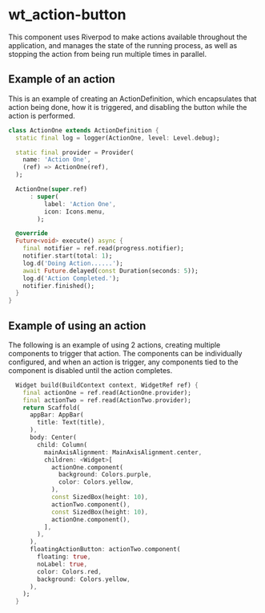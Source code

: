 # wt_action-button

This component uses Riverpod to make actions available throughout the application, and
manages the state of the running process, as well as stopping the action from being run
multiple times in parallel.

## Example of an action

This is an example of creating an ActionDefinition, which encapsulates that action being done,
how it is triggered, and disabling the button while the action is performed.

```dart
class ActionOne extends ActionDefinition {
  static final log = logger(ActionOne, level: Level.debug);

  static final provider = Provider(
    name: 'Action One',
    (ref) => ActionOne(ref),
  );

  ActionOne(super.ref)
      : super(
          label: 'Action One',
          icon: Icons.menu,
        );

  @override
  Future<void> execute() async {
    final notifier = ref.read(progress.notifier);
    notifier.start(total: 1);
    log.d('Doing Action......');
    await Future.delayed(const Duration(seconds: 5));
    log.d('Action Completed.');
    notifier.finished();
  }
}
```

## Example of using an action

The following is an example of using 2 actions, creating multiple components to trigger that action.
The components can be individually configured, and when an action is trigger, any components tied to
the component is disabled until the action completes.

```dart
  Widget build(BuildContext context, WidgetRef ref) {
    final actionOne = ref.read(ActionOne.provider);
    final actionTwo = ref.read(ActionTwo.provider);
    return Scaffold(
      appBar: AppBar(
        title: Text(title),
      ),
      body: Center(
        child: Column(
          mainAxisAlignment: MainAxisAlignment.center,
          children: <Widget>[
            actionOne.component(
              background: Colors.purple,
              color: Colors.yellow,
            ),
            const SizedBox(height: 10),
            actionTwo.component(),
            const SizedBox(height: 10),
            actionOne.component(),
          ],
        ),
      ),
      floatingActionButton: actionTwo.component(
        floating: true,
        noLabel: true,
        color: Colors.red,
        background: Colors.yellow,
      ),
    );
  }
```